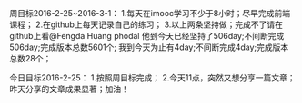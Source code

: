 周目标2016-2-25~2016-3-1：
1.每天在imooc学习不少于8小时；尽早完成前端课程；
2.在github上每天记录自己的练习；
3.以上两条坚持做；完成不了请在github上看@Fengda Huang  phodal  他到今天已经坚持了506day;不间断完成506day;完成版本总数5601个;
我到今天为止有4day;不间断完成4day;完成版本总数28个；


今日目标2016-2-25：
1.按照周目标完成；
2.今天11点，突然又想分享一篇文章；昨天分享的文章成果显著；加油！
